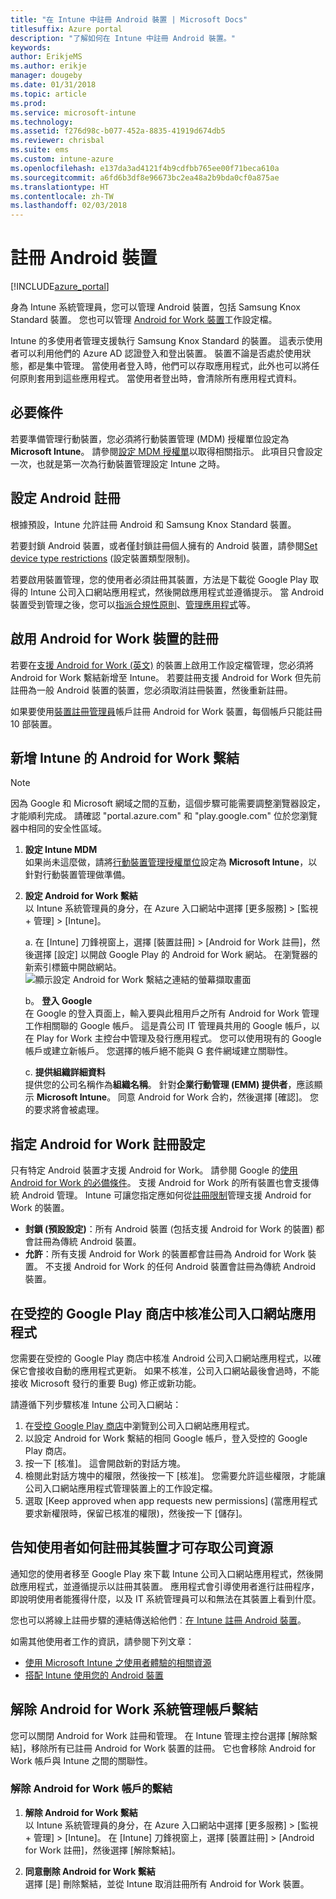```yaml
---
title: "在 Intune 中註冊 Android 裝置 | Microsoft Docs"
titlesuffix: Azure portal
description: "了解如何在 Intune 中註冊 Android 裝置。"
keywords: 
author: ErikjeMS
ms.author: erikje
manager: dougeby
ms.date: 01/31/2018
ms.topic: article
ms.prod: 
ms.service: microsoft-intune
ms.technology: 
ms.assetid: f276d98c-b077-452a-8835-41919d674db5
ms.reviewer: chrisbal
ms.suite: ems
ms.custom: intune-azure
ms.openlocfilehash: e137da3ad4121f4b9cdfbb765ee00f71beca610a
ms.sourcegitcommit: a6fd6b3df8e96673bc2ea48a2b9bda0cf0a875ae
ms.translationtype: HT
ms.contentlocale: zh-TW
ms.lasthandoff: 02/03/2018
---
```

# <a name="enroll-android-devices"></a>註冊 Android 裝置

[!INCLUDE[azure_portal](./includes/azure_portal.md)]

身為 Intune 系統管理員，您可以管理 Android 裝置，包括 Samsung Knox Standard 裝置。 您也可以管理 [Android for Work 裝置](#enable-enrollment-of-android-for-work-devices)工作設定檔。

Intune 的多使用者管理支援執行 Samsung Knox Standard 的裝置。 這表示使用者可以利用他們的 Azure AD 認證登入和登出裝置。 裝置不論是否處於使用狀態，都是集中管理。 當使用者登入時，他們可以存取應用程式，此外也可以將任何原則套用到這些應用程式。 當使用者登出時，會清除所有應用程式資料。

## <a name="prerequisite"></a>必要條件

若要準備管理行動裝置，您必須將行動裝置管理 (MDM) 授權單位設定為 **Microsoft Intune**。 請參閱[設定 MDM 授權單](mdm-authority-set.md)以取得相關指示。 此項目只會設定一次，也就是第一次為行動裝置管理設定 Intune 之時。

## <a name="set-up-android-enrollment"></a>設定 Android 註冊

根據預設，Intune 允許註冊 Android 和 Samsung Knox Standard 裝置。

若要封鎖 Android 裝置，或者僅封鎖註冊個人擁有的 Android 裝置，請參閱[Set device type restrictions](enrollment-restrictions-set.md) (設定裝置類型限制)。

若要啟用裝置管理，您的使用者必須註冊其裝置，方法是下載從 Google Play 取得的 Intune 公司入口網站應用程式，然後開啟應用程式並遵循提示。 當 Android 裝置受到管理之後，您可以[指派合規性原則](compliance-policy-create-android.md)、[管理應用程式](app-management.md)等。

## <a name="enable-enrollment-of-android-for-work-devices"></a>啟用 Android for Work 裝置的註冊

若要在[支援 Android for Work (英文)](https://support.google.com/work/android/answer/6174145?hl=en&ref_topic=6151012) 的裝置上啟用工作設定檔管理，您必須將 Android for Work 繫結新增至 Intune。 若要註冊支援 Android for Work 但先前註冊為一般 Android 裝置的裝置，您必須取消註冊裝置，然後重新註冊。

如果要使用[裝置註冊管理員](device-enrollment-manager-enroll.md)帳戶註冊 Android for Work 裝置，每個帳戶只能註冊 10 部裝置。

## <a name="add-android-for-work-binding-for-intune"></a>新增 Intune 的 Android for Work 繫結

> [!NOTE]
> 因為 Google 和 Microsoft 網域之間的互動，這個步驟可能需要調整瀏覽器設定，才能順利完成。  請確認 "portal.azure.com" 和 "play.google.com" 位於您瀏覽器中相同的安全性區域。

1. **設定 Intune MDM**<br>
如果尚未這麼做，請將[行動裝置管理授權單位](mdm-authority-set.md)設定為 **Microsoft Intune**，以針對行動裝置管理做準備。
2. **設定 Android for Work 繫結**<br>
    以 Intune 系統管理員的身分，在 Azure 入口網站中選擇 [更多服務] > [監視 + 管理] > [Intune]。

   a. 在 [Intune] 刀鋒視窗上，選擇 [裝置註冊] > [Android for Work 註冊]，然後選擇 [設定] 以開啟 Google Play 的 Android for Work 網站。 在瀏覽器的新索引標籤中開啟網站。
   ![顯示設定 Android for Work 繫結之連結的螢幕擷取畫面](./media/android-work-bind.png)

   b。 **登入 Google**<br>
   在 Google 的登入頁面上，輸入要與此租用戶之所有 Android for Work 管理工作相關聯的 Google 帳戶。 這是貴公司 IT 管理員共用的 Google 帳戶，以在 Play for Work 主控台中管理及發行應用程式。 您可以使用現有的 Google 帳戶或建立新帳戶。  您選擇的帳戶絕不能與 G 套件網域建立關聯性。

   c. **提供組織詳細資料**<br>
   提供您的公司名稱作為**組織名稱**。 針對**企業行動管理 (EMM) 提供者**，應該顯示 **Microsoft Intune**。 同意 Android for Work 合約，然後選擇 [確認]。 您的要求將會被處理。

## <a name="specify-android-for-work-enrollment-settings"></a>指定 Android for Work 註冊設定
只有特定 Android 裝置才支援 Android for Work。 請參閱 Google 的[使用 Android for Work 的必備條件](https://support.google.com/work/android/answer/6174145?hl=en&ref_topic=6151012%20style=%22target=new_window%22)。 支援 Android for Work 的所有裝置也會支援傳統 Android 管理。 Intune 可讓您指定應如何從[註冊限制](enrollment-restrictions-set.md)管理支援 Android for Work 的裝置。

- **封鎖 (預設設定)**：所有 Android 裝置 (包括支援 Android for Work 的裝置) 都會註冊為傳統 Android 裝置。
- **允許**：所有支援 Android for Work 的裝置都會註冊為 Android for Work 裝置。 不支援 Android for Work 的任何 Android 裝置會註冊為傳統 Android 裝置。

## <a name="approve-the-company-portal-app-in-the-managed-google-play-store"></a>在受控的 Google Play 商店中核准公司入口網站應用程式
您需要在受控的 Google Play 商店中核准 Android 公司入口網站應用程式，以確保它會接收自動的應用程式更新。 如果不核准，公司入口網站最後會過時，不能接收 Microsoft 發行的重要 Bug) 修正或新功能。

請遵循下列步驟核准 Intune 公司入口網站：

1.  在[受控 Google Play 商店](https://play.google.com/work/apps/details?id=com.microsoft.windowsintune.companyportal)中瀏覽到公司入口網站應用程式。
2.  以設定 Android for Work 繫結的相同 Google 帳戶，登入受控的 Google Play 商店。
3.  按一下 [核准]。  這會開啟新的對話方塊。
4.  檢閱此對話方塊中的權限，然後按一下 [核准]。 您需要允許這些權限，才能讓公司入口網站應用程式管理裝置上的工作設定檔。
5.  選取 [Keep approved when app requests new permissions] (當應用程式要求新權限時，保留已核准的權限)，然後按一下 [儲存]。

<!--  ## Next steps for Android for Work
After configuring the Android for Work binding and settings, you can do the following:
- [Deploy Android for Work apps](android-for-work-apps.md)
- [Add Android for Work configuration policies](android-for-work-policy-settings-in-microsoft-intune.md)  -->

## <a name="tell-your-users-how-to-enroll-their-devices-to-access-company-resources"></a>告知使用者如何註冊其裝置才可存取公司資源

通知您的使用者移至 Google Play 來下載 Intune 公司入口網站應用程式，然後開啟應用程式，並遵循提示以註冊其裝置。 應用程式會引導使用者進行註冊程序，即說明使用者能獲得什麼，以及 IT 系統管理員可以和無法在其裝置上看到什麼。

您也可以將線上註冊步驟的連結傳送給他們︰[在 Intune 註冊 Android 裝置](https://docs.microsoft.com/intune-user-help/enroll-your-device-in-intune-android)。

如需其他使用者工作的資訊，請參閱下列文章：

- [使用 Microsoft Intune 之使用者體驗的相關資源](end-user-educate.md)
- [搭配 Intune 使用您的 Android 裝置](https://docs.microsoft.com/intune-user-help/using-your-android-device-with-intune)

## <a name="unbind-your-android-for-work-administrative-account"></a>解除 Android for Work 系統管理帳戶繫結

您可以關閉 Android for Work 註冊和管理。 在 Intune 管理主控台選擇 [解除繫結]，移除所有已註冊 Android for Work 裝置的註冊。 它也會移除 Android for Work 帳戶與 Intune 之間的關聯性。

### <a name="to-unbind-an-android-for-work-account"></a>解除 Android for Work 帳戶的繫結

1. **解除 Android for Work 繫結**<br>
    以 Intune 系統管理員的身分，在 Azure 入口網站中選擇 [更多服務] > [監視 + 管理] > [Intune]。  在 [Intune] 刀鋒視窗上，選擇 [裝置註冊] > [Android for Work 註冊]，然後選擇 [解除繫結]。

2. **同意刪除 Android for Work 繫結**<br>
  選擇 [是] 刪除繫結，並從 Intune 取消註冊所有 Android for Work 裝置。
